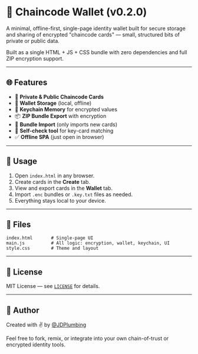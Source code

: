 # 🚪 Chaincode Wallet (v0.2.0)

A minimal, offline-first, single-page identity wallet built for secure storage and sharing of encrypted "chaincode cards" — small, structured bits of private or public data.

Built as a single HTML + JS + CSS bundle with zero dependencies and full ZIP encryption support.

---

## 🌐 Features

- 🔐 **Private & Public Chaincode Cards**
- 🦪 **Wallet Storage** (local, offline)
- 🔑 **Keychain Memory** for encrypted values
- 📦 **ZIP Bundle Export** with encryption
- 📅 **Bundle Import** (only imports new cards)
- 🧪 **Self-check tool** for key-card matching
- ✅ **Offline SPA** (just open in browser)

---

## 🚀 Usage

1. Open `index.html` in any browser.
2. Create cards in the **Create** tab.
3. View and export cards in the **Wallet** tab.
4. Import `.enc` bundles or `.key.txt` files as needed.
5. Everything stays local to your device.

---

## 📁 Files

```
index.html       # Single-page UI
main.js          # All logic: encryption, wallet, keychain, UI
style.css        # Theme and layout
```

---

## 📜 License

MIT License — see [`LICENSE`](./LICENSE) for details.

---

## 👤 Author

Created with ✌️ by [@JDPlumbing](https://github.com/jdplumbing)

Feel free to fork, remix, or integrate into your own chain-of-trust or encrypted identity tools.
